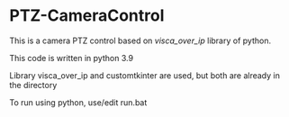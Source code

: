 # PTZ-CameraControl

This is a camera PTZ control based on *visca_over_ip* library of python.

This code is written in python 3.9

Library visca_over_ip and customtkinter are used, but both are already in the directory

To run using python, use/edit run.bat 
